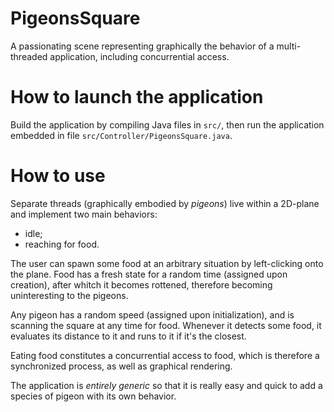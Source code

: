 # PigeonsSquare

A passionating scene representing graphically the behavior of a multi-threaded application, including concurrential access.

# How to launch the application

Build the application by compiling Java files in ``src/``, then run the application embedded in file ``src/Controller/PigeonsSquare.java``.

# How to use

Separate threads (graphically embodied by *pigeons*) live within a 2D-plane and implement two main behaviors:
* idle;
* reaching for food.

The user can spawn some food at an arbitrary situation by left-clicking onto the plane. Food has a fresh state for a random time (assigned upon creation), after whitch it becomes rottened, therefore becoming uninteresting to the pigeons.

Any pigeon has a random speed (assigned upon initialization), and is scanning the square at any time for food. Whenever it detects some food, it evaluates its distance to it and runs to it if it's the closest.

Eating food constitutes a concurrential access to food, which is therefore a synchronized process, as well as graphical rendering.

The application is *entirely generic* so that it is really easy and quick to add a species of pigeon with its own behavior.
